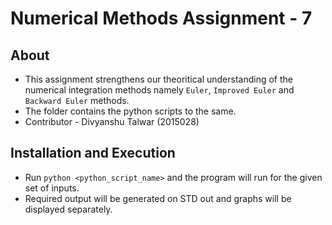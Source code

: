 # Numerical Methods Assignment - 7
## About
* This assignment strengthens our theoritical understanding of the numerical integration methods namely `Euler`, `Improved Euler` and `Backward Euler` methods.
* The folder contains the python scripts to the same.
* Contributor - Divyanshu Talwar (2015028)

## Installation and Execution
* Run `python <python_script_name>` and the program will run for the given set of inputs.
* Required output will be generated on STD out and graphs will be displayed separately.